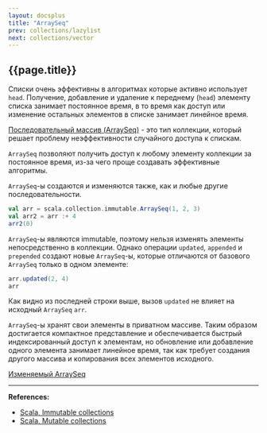 ```yaml
---
layout: docsplus
title: "ArraySeq"
prev: collections/lazylist
next: collections/vector
---
```


## {{page.title}}

Списки очень эффективны в алгоритмах которые активно использует `head`. 
Получение, добавление и удаление к переднему (`head`) элементу списка занимает постоянное время, 
в то время как доступ или изменение остальных элементов в списке занимает линейное время.

[Последовательный массив (ArraySeq)](https://scala-lang.org/api/3.x/scala/collection/immutable/ArraySeq.html) - 
это тип коллекции, который решает проблему неэффективности случайного доступа к спискам.

`ArraySeq` позволяют получить доступ к любому элементу коллекции за постоянное время, 
из-за чего проще создавать эффективные алгоритмы.

`ArraySeq`-ы создаются и изменяются также, как и любые другие последовательности.

```scala mdoc
val arr = scala.collection.immutable.ArraySeq(1, 2, 3)
val arr2 = arr :+ 4
arr2(0)
```

`ArraySeq`-ы являются immutable, поэтому нельзя изменять элементы непосредственно в коллекции. 
Однако операции `updated`, `appended` и `prepended` создают новые `ArraySeq`-ы, 
которые отличаются от базового `ArraySeq` только в одном элементе:

```scala mdoc
arr.updated(2, 4)
arr
```

Как видно из последней строки выше, вызов `updated` не влияет на исходный `ArraySeq` `arr`.

`ArraySeq`-ы хранят свои элементы в приватном массиве. 
Таким образом достигается компактное представление и обеспечивается быстрый индексированный доступ к элементам, 
но обновление или добавление одного элемента занимает линейное время, 
так как требует создания другого массива и копирования всех элементов исходного.

[Изменяемый ArraySeq](https://scala-lang.org/api/3.x/scala/collection/mutable/ArraySeq.html)


---

**References:**
- [Scala, Immutable collections](https://docs.scala-lang.org/ru/overviews/collections-2.13/concrete-immutable-collection-classes.html)
- [Scala, Mutable collections](https://docs.scala-lang.org/ru/overviews/collections-2.13/concrete-mutable-collection-classes.html)
